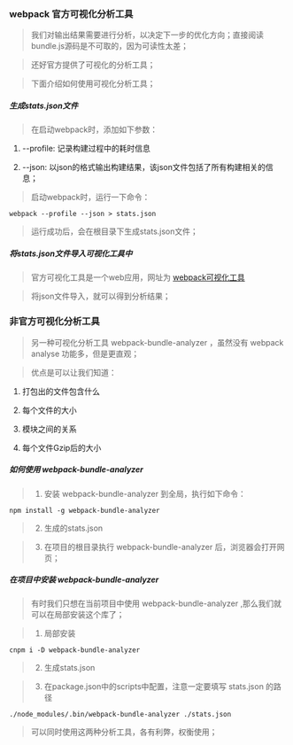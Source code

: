 ### webpack 官方可视化分析工具

> 我们对输出结果需要进行分析，以决定下一步的优化方向；直接阅读bundle.js源码是不可取的，因为可读性太差；

> 还好官方提供了可视化的分析工具；

> 下面介绍如何使用可视化分析工具；

##### 生成stats.json文件

> 在启动webpack时，添加如下参数：

1. --profile: 记录构建过程中的耗时信息

2. --json: 以json的格式输出构建结果，该json文件包括了所有构建相关的信息；

> 启动webpack时，运行一下命令：

```
webpack --profile --json > stats.json
```

> 运行成功后，会在根目录下生成stats.json文件；


##### 将stats.json文件导入可视化工具中

> 官方可视化工具是一个web应用，网址为 [webpack可视化工具](http://webpack.github.io/analyse)

> 将json文件导入，就可以得到分析结果；


### 非官方可视化分析工具

> 另一种可视化分析工具 webpack-bundle-analyzer ，虽然没有 webpack analyse 功能多，但是更直观；

> 优点是可以让我们知道：

1. 打包出的文件包含什么

2. 每个文件的大小

3. 模块之间的关系

4. 每个文件Gzip后的大小

##### 如何使用 webpack-bundle-analyzer

> 1. 安装 webpack-bundle-analyzer 到全局，执行如下命令：

```
npm install -g webpack-bundle-analyzer
```

> 2. 生成的stats.json

> 3. 在项目的根目录执行 webpack-bundle-analyzer 后，浏览器会打开网页；

##### 在项目中安装 webpack-bundle-analyzer

> 有时我们只想在当前项目中使用 webpack-bundle-analyzer ,那么我们就可以在局部安装这个库了；

> 1. 局部安装

```
cnpm i -D webpack-bundle-analyzer
```

> 2. 生成stats.json

> 3. 在package.json中的scripts中配置，注意一定要填写 stats.json 的路径
```
./node_modules/.bin/webpack-bundle-analyzer ./stats.json
```

> 可以同时使用这两种分析工具，各有利弊，权衡使用；















